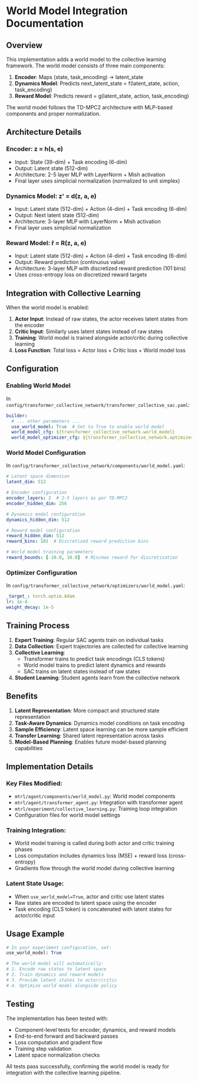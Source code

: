 # World Model Integration Documentation

## Overview

This implementation adds a world model to the collective learning framework. The world model consists of three main components:

1. **Encoder**: Maps (state, task_encoding) → latent_state
2. **Dynamics Model**: Predicts next_latent_state = f(latent_state, action, task_encoding)  
3. **Reward Model**: Predicts reward = g(latent_state, action, task_encoding)

The world model follows the TD-MPC2 architecture with MLP-based components and proper normalization.

## Architecture Details

### Encoder: z = h(s, e)
- Input: State (39-dim) + Task encoding (6-dim) 
- Output: Latent state (512-dim)
- Architecture: 2-5 layer MLP with LayerNorm + Mish activation
- Final layer uses simplicial normalization (normalized to unit simplex)

### Dynamics Model: z' = d(z, a, e)  
- Input: Latent state (512-dim) + Action (4-dim) + Task encoding (6-dim)
- Output: Next latent state (512-dim)
- Architecture: 3-layer MLP with LayerNorm + Mish activation
- Final layer uses simplicial normalization

### Reward Model: r̂ = R(z, a, e)
- Input: Latent state (512-dim) + Action (4-dim) + Task encoding (6-dim)
- Output: Reward prediction (continuous value)
- Architecture: 3-layer MLP with discretized reward prediction (101 bins)
- Uses cross-entropy loss on discretized reward targets

## Integration with Collective Learning

When the world model is enabled:

1. **Actor Input**: Instead of raw states, the actor receives latent states from the encoder
2. **Critic Input**: Similarly uses latent states instead of raw states
3. **Training**: World model is trained alongside actor/critic during collective learning
4. **Loss Function**: Total loss = Actor loss + Critic loss + World model loss

## Configuration

### Enabling World Model

In `config/transformer_collective_network/transformer_collective_sac.yaml`:

```yaml
builder:
  # ... other parameters ...
  use_world_model: True  # Set to True to enable world model
  world_model_cfg: ${transformer_collective_network.world_model}
  world_model_optimizer_cfg: ${transformer_collective_network.optimizers.world_model}
```

### World Model Configuration

In `config/transformer_collective_network/components/world_model.yaml`:

```yaml
# Latent space dimension
latent_dim: 512

# Encoder configuration
encoder_layers: 2  # 2-5 layers as per TD-MPC2
encoder_hidden_dim: 256

# Dynamics model configuration  
dynamics_hidden_dim: 512

# Reward model configuration
reward_hidden_dim: 512
reward_bins: 101  # Discretized reward prediction bins

# World model training parameters
reward_bounds: [-10.0, 10.0]  # Min/max reward for discretization
```

### Optimizer Configuration

In `config/transformer_collective_network/optimizers/world_model.yaml`:

```yaml
_target_: torch.optim.Adam
lr: 1e-4
weight_decay: 1e-5
```

## Training Process

1. **Expert Training**: Regular SAC agents train on individual tasks
2. **Data Collection**: Expert trajectories are collected for collective learning
3. **Collective Learning**: 
   - Transformer trains to predict task encodings (CLS tokens)
   - World model trains to predict latent dynamics and rewards
   - SAC trains on latent states instead of raw states
4. **Student Learning**: Student agents learn from the collective network

## Benefits

1. **Latent Representation**: More compact and structured state representation
2. **Task-Aware Dynamics**: Dynamics model conditions on task encoding
3. **Sample Efficiency**: Latent space learning can be more sample efficient
4. **Transfer Learning**: Shared latent representation across tasks
5. **Model-Based Planning**: Enables future model-based planning capabilities

## Implementation Details

### Key Files Modified:
- `mtrl/agent/components/world_model.py`: World model components
- `mtrl/agent/transformer_agent.py`: Integration with transformer agent
- `mtrl/experiment/collective_learning.py`: Training loop integration
- Configuration files for world model settings

### Training Integration:
- World model training is called during both actor and critic training phases
- Loss computation includes dynamics loss (MSE) + reward loss (cross-entropy)
- Gradients flow through the world model during collective learning

### Latent State Usage:
- When `use_world_model=True`, actor and critic use latent states
- Raw states are encoded to latent space using the encoder
- Task encoding (CLS token) is concatenated with latent states for actor/critic input

## Usage Example

```python
# In your experiment configuration, set:
use_world_model: True

# The world model will automatically:
# 1. Encode raw states to latent space
# 2. Train dynamics and reward models
# 3. Provide latent states to actor/critic
# 4. Optimize world model alongside policy
```

## Testing

The implementation has been tested with:
- Component-level tests for encoder, dynamics, and reward models
- End-to-end forward and backward passes
- Loss computation and gradient flow
- Training step validation
- Latent space normalization checks

All tests pass successfully, confirming the world model is ready for integration with the collective learning pipeline.